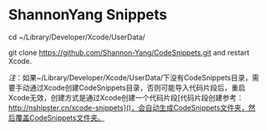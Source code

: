 # ShannonYang Snippets

cd ~/Library/Developer/Xcode/UserData/

git clone https://github.com/Shannon-Yang/CodeSnippets.git and restart Xcode.

*注*：如果~/Library/Developer/Xcode/UserData/下没有CodeSnippets目录，需要手动通过Xcode创建CodeSnippets目录，否则可能导入代码片段后，重启Xcode无效，创建方式是通过Xcode创建一个代码片段[代码片段创建参考：http://nshipster.cn/xcode-snippets]()，会自动生成CodeSnippets文件夹，然后覆盖CodeSnippets文件夹。
